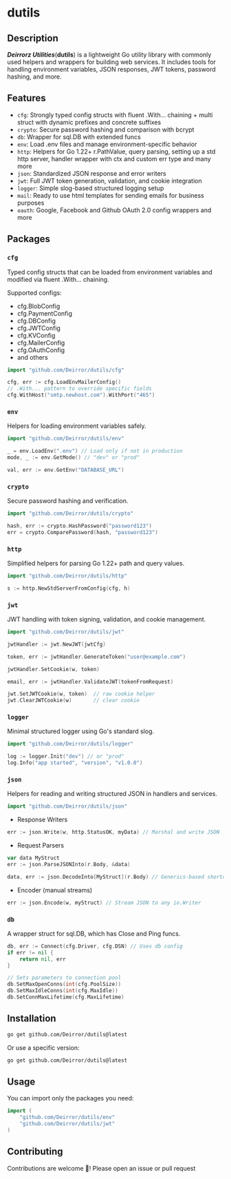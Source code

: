 # dutils

Description
-

***Deirrorz Utilities***(**dutils**) is a lightweight Go utility library with commonly used helpers and wrappers for building web services. It includes tools for handling environment variables, JSON responses, JWT tokens, password hashing, and more.

## Features

- `cfg`: Strongly typed config structs with fluent .With... chaining + multi struct with dynamic prefixes and concrete suffixes
- `crypto`: Secure password hashing and comparison with bcrypt
- `db`: Wrapper for sql.DB with extended funcs
- `env`: Load .env files and manage environment-specific behavior
- `http`: Helpers for Go 1.22+ r.PathValue, query parsing, setting up a std http server, handler wrapper with ctx and custom err type and many more
- `json`: Standardized JSON response and error writers
- `jwt`: Full JWT token generation, validation, and cookie integration
- `logger`: Simple slog-based structured logging setup
- `mail`: Ready to use html templates for sending emails for business purposes
- `oauth`: Google, Facebook and Github OAuth 2.0 config wrappers and more

## Packages

### `cfg`

Typed config structs that can be loaded from environment variables and modified via fluent .With... chaining.

Supported configs:
- cfg.BlobConfig
- cfg.PaymentConfig
- cfg.DBConfig
- cfg.JWTConfig
- cfg.KVConfig
- cfg.MailerConfig
- cfg.OAuthConfig
- and others

```go
import "github.com/Deirror/dutils/cfg"

cfg, err := cfg.LoadEnvMailerConfig()
// .With... pattern to override specific fields
cfg.WithHost("smtp.newhost.com").WithPort("465")
```

### `env`

Helpers for loading environment variables safely.

```go
import "github.com/Deirror/dutils/env"

_ = env.LoadEnv(".env") // Load only if not in production
mode, _ := env.GetMode() // "dev" or "prod"

val, err := env.GetEnv("DATABASE_URL")
```

### `crypto`

Secure password hashing and verification.

```go
import "github.com/Deirror/dutils/crypto"

hash, err := crypto.HashPassword("password123")
err = crypto.ComparePassword(hash, "password123")
```

### `http`

Simplified helpers for parsing Go 1.22+ path and query values.

```go
import "github.com/Deirror/dutils/http"

s := http.NewStdServerFromConfig(cfg, h)      
```

### `jwt`

JWT handling with token signing, validation, and cookie management.

```go
import "github.com/Deirror/dutils/jwt"

jwtHandler := jwt.NewJWT(jwtCfg)

token, err := jwtHandler.GenerateToken("user@example.com")

jwtHandler.SetCookie(w, token)

email, err := jwtHandler.ValidateJWT(tokenFromRequest)

jwt.SetJWTCookie(w, token)  // raw cookie helper
jwt.ClearJWTCookie(w)       // clear cookie
```

### `logger`

Minimal structured logger using Go's standard slog.

```go
import "github.com/Deirror/dutils/logger"

log := logger.Init("dev") // or "prod"
log.Info("app started", "version", "v1.0.0")
```

### `json`

Helpers for reading and writing structured JSON in handlers and services.

```go
import "github.com/Deirror/dutils/json"
```

- Response Writers
  
```go
err := json.Write(w, http.StatusOK, myData) // Marshal and write JSON
```

- Request Parsers

```go
var data MyStruct
err := json.ParseJSONInto(r.Body, &data)

data, err := json.DecodeInto[MyStruct](r.Body) // Generics-based shortcut
```

- Encoder (manual streams)

```go
err := json.Encode(w, myStruct) // Stream JSON to any io.Writer
```

### `db`

A wrapper struct for sql.DB, which has Close and Ping funcs.

```go
db, err := Connect(cfg.Driver, cfg.DSN) // Uses db config
if err != nil {
    return nil, err
}

// Sets parameters to connection pool
db.SetMaxOpenConns(int(cfg.PoolSize))
db.SetMaxIdleConns(int(cfg.MaxIdle))
db.SetConnMaxLifetime(cfg.MaxLifetime)
```

## Installation
```bash
go get github.com/Deirror/dutils@latest
```

Or use a specific version:

```bash
go get github.com/Deirror/dutils@latest
```

## Usage

You can import only the packages you need:

```go
import (
    "github.com/Deirror/dutils/env"
    "github.com/Deirror/dutils/jwt"
)
```

## Contributing

Contributions are welcome 🤝! Please open an issue or pull request